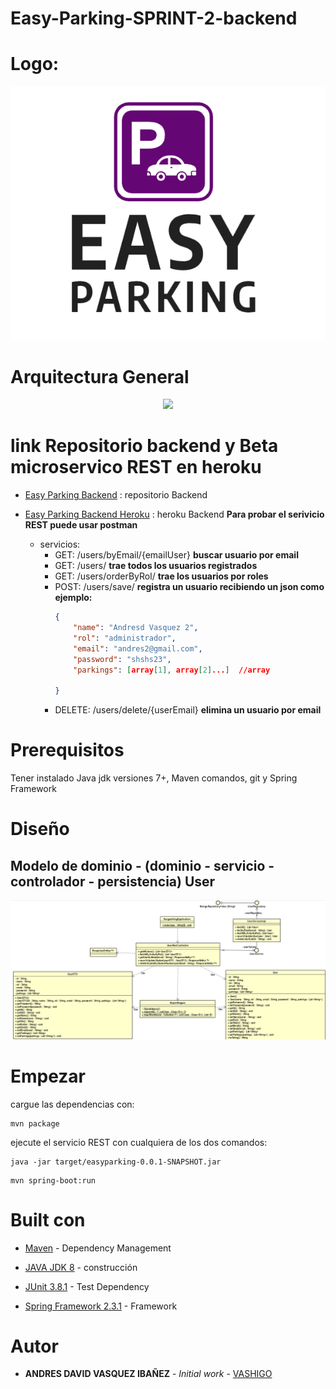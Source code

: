 # Easy-Parking-SPRINT-2-backend

# Logo:

<p align="center">
    <img  src="img/logo.png">
</p>

# Arquitectura General

<p align="center">
    <img  src="img/diseño.JPG">
</p>

# link Repositorio backend y Beta microservico REST en heroku

- [Easy Parking Backend](https://github.com/Easy-Parking/Easy-Parking-SPRINT-2-backend.git) : repositorio Backend

- [Easy Parking Backend Heroku](https://backend-easyparking.herokuapp.com/) : heroku Backend
**Para probar el serivicio REST puede usar postman**

    - servicios:
        - GET: /users/byEmail/{emailUser}      **buscar usuario por email**
        - GET: /users/   **trae todos los usuarios registrados**
        - GET: /users/orderByRol/  **trae los usuarios por roles**
        - POST: /users/save/   **registra un usuario recibiendo un json como ejemplo:**
            ```json
            {
                "name": "Andresd Vasquez 2",
                "rol": "administrador",
                "email": "andres2@gmail.com",
                "password": "shshs23",
                "parkings": [array[1], array[2]...]  //array
                
            }
            ```
        - DELETE: /users/delete/{userEmail}   **elimina un usuario por email**

# Prerequisitos

Tener instalado Java jdk versiones 7+, Maven comandos, git y Spring Framework


# Diseño

## Modelo de dominio - (dominio - servicio - controlador - persistencia) User

<p align="center">
    <img  src="img/diagrama.png">
</p>

# Empezar

cargue las dependencias con:

```
mvn package
```

ejecute el servicio REST con cualquiera de los dos comandos:

```
java -jar target/easyparking-0.0.1-SNAPSHOT.jar
```

```
mvn spring-boot:run
```


# Built con

* [Maven](https://maven.apache.org/) - Dependency Management
* [JAVA JDK 8](http://www.oracle.com/technetwork/java/javase/overview/index.html) - construcción
* [JUnit 3.8.1](https://mvnrepository.com/artifact/junit/junit/3.8.1) - Test Dependency

* [Spring Framework 2.3.1](https://spring.io/projects/spring-framework) - Framework



# Autor

* **ANDRES DAVID VASQUEZ IBAÑEZ** - *Initial work* - [VASHIGO](https://github.com/vashigo)
